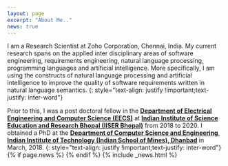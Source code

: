 ```yaml
---
layout: page
excerpt: "About Me.."
news: true
---
```


I am a Research Scientist at Zoho Corporation, Chennai, India. My current research spans on the applied inter disciplinary areas of software engineering, requirements engineering, natural language processing, programming languages and artificial intelligence. More specifically, I am using the constructs of natural language processing and artificial intelligence to improve the quality of software requirements written in natural language semantics.
{: style="text-align: justify !important;text-justify: inter-word"}

Prior to this, I was a post doctoral fellow in the **[Department of Electrical Engineering and Computer Science (EECS)](https://eecs.iiserb.ac.in/)** at **[Indian Institute of Science Education and Research Bhopal (IISER Bhopal)](https://www.iiserb.ac.in/)** from 2018 to 2020. I obtained a PhD at the **[Department of Computer Science and Engineering](https://www.iitism.ac.in/index.php/Departments/dept_cse)**, **[Indian Institute of Technology (Indian School of Mines), Dhanbad](https://www.iitism.ac.in/)** in March, 2018. 
{: style="text-align: justify !important;text-justify: inter-word"}
{% if page.news %}
{% endif %} 
{% include _news.html %}







